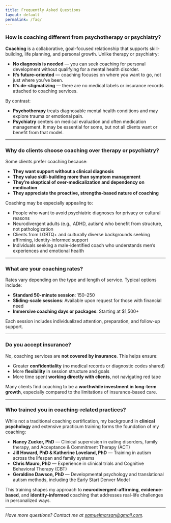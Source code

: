 ```yaml
---
title: Frequently Asked Questions
layout: default
permalink: /faq/
---
```


### How is coaching different from psychotherapy or psychiatry?

**Coaching** is a collaborative, goal-focused relationship that supports skill-building, life planning, and personal growth. Unlike therapy or psychiatry:

- **No diagnosis is needed** — you can seek coaching for personal development without qualifying for a mental health disorder.
- **It’s future-oriented** — coaching focuses on where you want to go, not just where you’ve been.
- **It’s de-stigmatizing** — there are no medical labels or insurance records attached to coaching services.

By contrast:

- **Psychotherapy** treats diagnosable mental health conditions and may explore trauma or emotional pain.
- **Psychiatry** centers on medical evaluation and often medication management. It may be essential for some, but not all clients want or benefit from that model.

---

### Why do clients choose coaching over therapy or psychiatry?

Some clients prefer coaching because:

- **They want support without a clinical diagnosis**
- **They value skill-building more than symptom management**
- **They’re skeptical of over-medicalization and dependency on medication**
- **They appreciate the proactive, strengths-based nature of coaching**

Coaching may be especially appealing to:

- People who want to avoid psychiatric diagnoses for privacy or cultural reasons
- Neurodivergent adults (e.g., ADHD, autism) who benefit from structure, not pathologization
- Clients from LGBTQ+ and culturally diverse backgrounds seeking affirming, identity-informed support
- Individuals seeking a male-identified coach who understands men’s experiences and emotional health

---

### What are your coaching rates?

Rates vary depending on the type and length of service. Typical options include:

- **Standard 50-minute session**: $150–$250
- **Sliding-scale sessions**: Available upon request for those with financial need
- **Immersive coaching days or packages**: Starting at $1,500+

Each session includes individualized attention, preparation, and follow-up support.

---

### Do you accept insurance?

No, coaching services are **not covered by insurance**. This helps ensure:

- Greater **confidentiality** (no medical records or diagnostic codes shared)
- More **flexibility** in session structure and goals
- More time spent **working directly with clients**, not navigating red tape

Many clients find coaching to be a **worthwhile investment in long-term growth**, especially compared to the limitations of insurance-based care.

---

### Who trained you in coaching-related practices?

While not a traditional coaching certification, my background in **clinical psychology** and extensive practicum training forms the foundation of my coaching:

- **Nancy Zucker, PhD** — Clinical supervision in eating disorders, family therapy, and Acceptance & Commitment Therapy (ACT)
- **Jill Howard, PhD & Katherine Loveland, PhD** — Training in autism across the lifespan and family systems
- **Chris Mauro, PhD** — Experience in clinical trials and Cognitive Behavioral Therapy (CBT)
- **Geraldine Dawson, PhD** — Developmental psychology and translational autism methods, including the Early Start Denver Model

This training shapes my approach to **neurodivergent-affirming**, **evidence-based**, and **identity-informed** coaching that addresses real-life challenges in personalized ways.

---

*Have more questions? Contact me at [samuelmarsan@gmail.com](mailto:samuelmarsan@gmail.com).*
